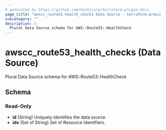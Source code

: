 ```yaml
---
# generated by https://github.com/hashicorp/terraform-plugin-docs
page_title: "awscc_route53_health_checks Data Source - terraform-provider-awscc"
subcategory: ""
description: |-
  Plural Data Source schema for AWS::Route53::HealthCheck
---
```


# awscc_route53_health_checks (Data Source)

Plural Data Source schema for AWS::Route53::HealthCheck



<!-- schema generated by tfplugindocs -->
## Schema

### Read-Only

- **id** (String) Uniquely identifies the data source.
- **ids** (Set of String) Set of Resource Identifiers.


